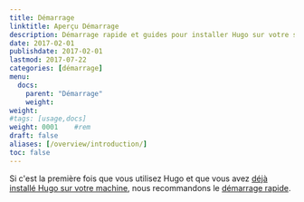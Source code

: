 ```yaml
---
title: Démarrage
linktitle: Aperçu Démarrage
description: Démarrage rapide et guides pour installer Hugo sur votre système d'exploitation préféré.
date: 2017-02-01
publishdate: 2017-02-01
lastmod: 2017-07-22
categories: [démarrage]
menu:
  docs:
    parent: "Démarrage"
    weight:
weight:
#tags: [usage,docs]
weight: 0001	#rem
draft: false
aliases: [/overview/introduction/]
toc: false
---
```


Si c'est la première fois que vous utilisez Hugo et que vous avez [déjà installé Hugo sur votre machine](/installer-hugo/), nous recommandons le [démarrage rapide](/quickstart/).

